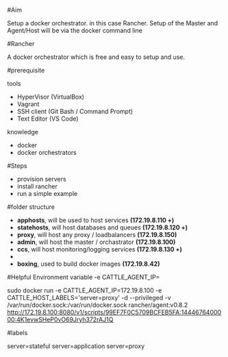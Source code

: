 #Aim

Setup a docker orchestrator. in this case Rancher. 
Setup of the Master and Agent/Host will be via the docker command line 

#Rancher

A docker orchestrator which is free and easy to setup and use.

#prerequisite

tools

- HyperVisor (VirtualBox)
- Vagrant
- SSH client (Git Bash / Command Prompt)
- Text Editor (VS Code)

knowledge

- docker
- docker orchestrators

#Steps

- provision servers
- install rancher
- run a simple example


#folder structure

- **apphosts**, will be used to host services **(172.19.8.110 +)**
- **statehosts**, will host databases and queues **(172.19.8.120 +)**
- **proxy**, will host any proxy / loadbalancers **(172.19.8.150)**
- **admin**, will host the master / orchastrator **(172.19.8.100)**
- **ccs**, will host monitoring/logging services **(172.19.8.130 +)**
- 
- **boxing**, used to build docker images **(172.19.8.42)**

#Helpful Environment variable
-e CATTLE_AGENT_IP=

sudo docker run -e CATTLE_AGENT_IP=172.19.8.100 -e CATTLE_HOST_LABELS='server=proxy' -d --privileged -v /var/run/docker.sock:/var/run/docker.sock rancher/agent:v0.8.2 http://172.19.8.100:8080/v1/scripts/99EF7F0C5709BCFEB5FA:1444676400000:4K1evwSHeP0vO69Jryh372rAJ1Q

#labels

server=stateful
server=application
server=proxy

